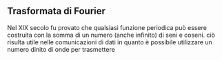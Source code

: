 ## Trasformata di Fourier

Nel XIX secolo fu provato che qualsiasi funzione periodica può essere costruita con la somma di un numero (anche infinito) di seni e coseni.
ciò risulta utile nelle comunicazioni di dati in quanto è possibile utilizzare un numero dinito di onde per trasmettere 
